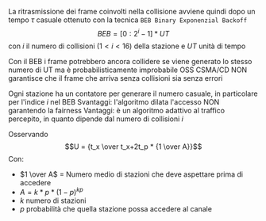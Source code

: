 La ritrasmissione dei frame coinvolti nella collisione avviene quindi dopo un tempo $\tau$ casuale ottenuto con la tecnica `BEB Binary Exponenzial Backoff`
$$BEB = [0:2^i-1]*UT$$
con $i$ il numero di collisioni ($1<i<16$) della stazione e $UT$ unità di tempo 

Con il BEB i frame potrebbero ancora collidere se viene generato lo stesso numero di UT ma è probabilisticamente improbabile
OSS CSMA/CD NON garantisce che il frame che arriva senza collisioni sia senza errori

Ogni stazione ha un contatore per generare il numero casuale, in particolare per l'indice $i$ nel BEB
Svantaggi: l'algoritmo dilata l'accesso NON garantendo la fairness
Vantaggi: è un algoritmo adattivo al traffico percepito, in quanto dipende dal numero di collisioni $i$

Osservando $$U = {t_x \over t_x+2t_p * {1 \over A}}$$
Con: 
- $1 \over A$ = Numero medio di stazioni che deve aspettare prima di accedere
- $A= k*p * (1-p)^{kp}$
- $k$ numero di stazioni
- $p$ probabilità che quella stazione possa accedere al canale 